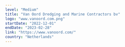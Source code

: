 ```yaml
---
level: "Medium"
title: "Van Oord Dredging and Marine Contractors bv"
logo: "www.vanoord.com.png"
startDate: "2022-12-01"
endDate: "2023-02-28"
link: "https://www.vanoord.com/"
country: "Netherlands"
---
```

